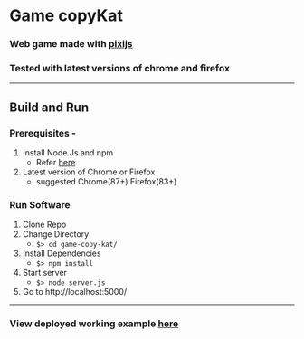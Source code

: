 # Game copyKat

### Web game made with [pixijs](https://www.pixijs.com/)

### Tested with latest versions of chrome and firefox

----------

## Build and Run

### Prerequisites -

1. Install Node.Js and npm
   - Refer [here](https://nodejs.org/en/download/)
2. Latest version of Chrome or Firefox
   - suggested Chrome(87+) Firefox(83+)

### Run Software

1. Clone Repo
2. Change Directory
   - `$> cd game-copy-kat/`
3. Install Dependencies
   - `$> npm install`
4. Start server
   - `$> node server.js`
5. Go to http://localhost:5000/

----------

### View deployed working example [here](https://game-copy-kat.herokuapp.com/)
